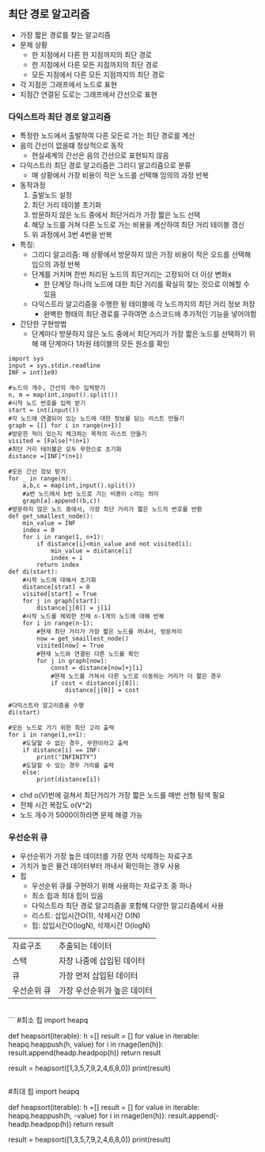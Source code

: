 ## 최단 경로 알고리즘
- 가장 짧은 경로를 찾는 알고리즘
- 문제 상황
    - 한 지점에서 다른 한 지점까지의 최단 경로
    - 한 지점에서 다른 모든 지점까지의 최단 경로
    - 모든 지점에서 다른 모든 지점까지의 최단 경로
- 각 지점은 그래프에서 노드로 표현
- 지점간 연결된 도로는 그래프에서 간선으로 표현

### 다익스트라 최단 경로 알고리즘
- 특정한 노드에서 출발하여 다른 모든로 가는 최단 경로를 계산
- 음의 간선이 없을떄 정상적으로 동작
    - 현실세계의 간선은 음의 간선으로 표현되지 않음
- 다익스트라 최단 경로 알고리즘은 그리디 알고리즘으로 분류
    - 매 상황에서 가장 비용이 적은 노드를 선택해 임의의 과정 반복
- 동작과정
    1. 출발노드 설정
    2. 최단 거리 테이블 초기화
    3. 방문하지 않은 노드 중에서 최단거리가 가장 짧은 노드 선택
    4. 해당 노드를 거쳐 다른 노드로 가는 비용을 계산하여 최단 거리 테이블 갱신
    5. 위 과정에서 3번 4번을 반복
- 특징:
    - 그리디 알고리즘: 매 상황에서 방문하지 않은 가장 비용이 적은 오드를 선택해 임으의 과정 반복
    - 단계를 거치며 한번 처리된 노드의 최단거리는 고정되어 더 이상 변화x
        - 한 단계당 하나의 노드에 대한 최단 거리를 확실히 찾는 것으로 이해할 수 있음
    - 다익스트라 알고리즘을 수행한 뒹 테이블에 각 노드까지의 최단 거리 정보 저장
        - 완벽한 형태의 최단 경로를 구하여면 소스코드에 추가적인 기능을 넣어야함
- 간단한 구현방법
    - 단계마다 방문하지 않은 노드 중에서 최단거리가 가장 짧은 노드를 선택하기 위해 매 단계마다 1차원 테이블의 모든 원소를 확인
```
import sys
input = sys.stdin.readline
INF = int(1e9)

#노드의 개수, 간선의 개수 입력받기
n, m = map(int,input().split())
#시작 노드 번호를 입력 받기
start = int(input())
#각 노드에 연결되어 있는 노드에 대한 정보를 담는 리스트 만들기
graph = [[] for i in range(n+1)]
#방문한 적이 있는지 체크하는 목적의 리스트 만들기
visited = [False]*(n+1)
#최단 거리 테이블은 모두 무한으로 초기화
distance =[INF]*(n+1)

#모든 간선 정보 받기
for _ in range(m):
    a,b,c = map(int,input().split())
    #a번 노드에서 b번 노드로 가는 비용이 c라는 의미
    graph[a].append((b,c))
#방문하지 않은 노드 중에서, 가장 최단 거리가 짧은 노드의 번호를 반환
def get_smallest_node():
    min_value = INF
    index = 0
    for i in range(1, n+1):
        if distance[i]<min_value and not visited[i]:
            min_value = distance[i]
            index = i
        return index
def di(start):
    #시작 노드에 대해서 초기화
    distance[strat] = 0
    visited[start] = True
    for j in graph[start]:
        distance[j[0]] = j[1]
    #시작 노드를 제외한 전체 n-1개의 노드에 대해 반복
    for i in range(n-1):
        #현재 최단 거리가 가장 짧은 노드를 꺼내서, 방문처리
        now = get_smaillest_node()
        visited[now] = True
        #현재 노드와 연결된 다른 노드를 확인
        for j in graph[now]:
            const = distance[now]+j[i]
            #현재 노드를 거쳐서 다른 노드로 이동하는 거리가 더 짧은 경우
            if cost < distance(j[0]):
                distance[j[0]] = cost

#다익스트라 알고리즘을 수행
di(start)

#모든 노드로 가기 위한 최단 고리 출력
for i in range(1,n+1):
    #도달할 수 없는 경우, 무한이라고 출력
    if distance[i] == INF:
        print("INFINITY")
    #도달할 수 있는 경우 거리를 출력
    else:
        print(distance[i])
```
- chd o(V)번에 걸쳐서 최단거리가 가장 짧은 노드를 매번 선형 탐색 필요
- 전체 시간 복잡도 o(V^2)
- 노드 개수가 5000이하라면 문제 해결 가능

### 우선순위 큐
- 우선순위가 가장 높은 데이터를 가장 먼저 삭제하는 자료구조
- 가치가 높은 물건 데이터부터 꺼내서 확인하는 경우 사용
- 힙
    - 우선순위 큐를 구현하기 위해 사용하는 자료구조 중 하나
    - 최소 힙과 최대 힙이 있음
    - 다익스트라 최단 경로 알고리즘을 포함해 다양한 알고리즘에서 사용
    - 리스트: 삽입시간O(1), 삭제시간 O(N)
    - 힙: 삽입시간O(logN), 삭제시간 O(logN)
<table>
    <tr><td>자료구조</td><td>추출되는 데이터</td></tr>
    <tr><td>스택</td><td>자장 나중에 삽입된 데이터</td></tr>
    <tr><td>큐</td><td>가장 먼저 삽입된 데이터</td></tr>
    <tr><td>우선순위 큐</td><td>가장 우선순위가 높은 데이터</td></tr>
</table>
<br>
```
#최소 힙
import heapq

def heapsort(iterable):
    h =[]
    result = []
    for value in iterable:
        heapq.heappush(h, value)
    for i in rnage(len(h)):
        result.append(headp.headpop(h))
    return result

result = heapsort([1,3,5,7,9,2,4,6,8,0])
print(result)
```
```
#최대 힙
import heapq

def heapsort(iterable):
    h =[]
    result = []
    for value in iterable:
        heapq.heappush(h, -value)
    for i in rnage(len(h)):
        result.append(-headp.headpop(h))
    return result

result = heapsort([1,3,5,7,9,2,4,6,8,0])
print(result)
```
